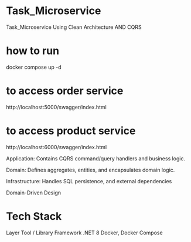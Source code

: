 # Task_Microservice

Task_Microservice Using Clean Architecture AND CQRS

# how to run

docker compose up -d

# to access order service
http://localhost:5000/swagger/index.html

# to access product service 
http://localhost:6000/swagger/index.html


Application: Contains CQRS command/query handlers and business logic.

Domain: Defines aggregates, entities, and encapsulates domain logic.

Infrastructure: Handles SQL persistence, and external dependencies

Domain-Driven Design

# Tech Stack

Layer Tool / Library
Framework .NET 8
Docker, Docker Compose